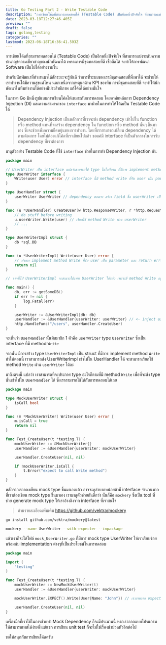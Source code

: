 ```yaml
---
title: Go Testing Part 2 - Write Testable Code
description: "การเขียนโค้ดที่สามารถทดสอบได้ (Testable Code) เป็นอีกหนึ่งปัจจัยใจ ที่สามารถแบ่งระดับความชำนาญ/ความเชี่ยวชาญของนักพัฒนาได้ เพราะการมีชุดทดสอบที่ดี เชื่อถือได้ จะทำให้การพัฒนา Software เป็นไปได้อย่างราบรื่น"
date: 2023-03-18T12:27:46.405Z
preview: ""
draft: false
tags: golang,testing
categories: ""
lastmod: 2023-06-18T16:36:41.503Z
---
```


การเขียนโค้ดที่สามารถทดสอบได้ (Testable Code) เป็นอีกหนึ่งปัจจัยใจ ที่สามารถแบ่งระดับความชำนาญ/ความเชี่ยวชาญของนักพัฒนาได้ เพราะการมีชุดทดสอบที่ดี เชื่อถือได้ จะทำให้การพัฒนา Software เป็นไปได้อย่างราบรื่น

สำหรับนักพัฒนาที่ทำงานมาได้สักระยะจะรู้กันดี ว่าการที่ระบบของเรามีชุดทดสอบที่พึ่งพาได้ จะช่วยให้เราทำงานได้มีความสุขแค่ไหน นอกเหนือจากเหตุผลด้าน KPI ของทีม การมีชุดทดสอบที่ดี จะทำให้นักพัฒนาในทีมทำงานได้อย่างมีประสิทธิภาพ แก้โค้ดได้อย่างมั่นใจ

ในภาษา Go มีหนึ่งรูปแบบการเขียนโค้ดให้เหมาะกับการทดสอบ โดยอาศัยหลักการ Dependency Injection (DI) และความสามารถของ `interface` มาช่วยในการทำให้โค้ดเป็น Testable Code ได้

> Dependency Injection เป็นหลักการที่เราจะส่ง dependency เข้าไปใน function หรือ method แทนที่จะสร้าง dependency ใน function หรือ method นั้นๆ ขึ้นมาเอง ซึ่งจะช่วยเพิ่มความยืดหยุ่นของการทำงาน โดยที่เราสามารถเปลี่ยน dependency ได้ตามต้องการ โดยไม่ต้องแก้โค้ดที่เราเขียนไปแล้ว ขอแค่มี interface ที่เป็นตัวกลางในการรับ dependency ที่เราต้องการ

มาดูตัวอย่าง Testable Code ที่ใช้ `interface` ช่วยในการทำ Dependency Injection กัน

```go
package main

// UserWriter เป็น interface แปลว่าสามารถใช้ type ใดใดก็ตาม ที่มีการ implement method Write(user User) error ทดแทนกันได้
type UserWriter interface {
    Write(user User) error // interface นี้มี method write ที่รับ user เป็น parameter และ return error
}

type UserHandler struct {
    userWriter UserWriter // dependency ของเรา สร้าง field ชื่อ userWriter เป็น type UserWriter ที่เป็น interface
}

func (u *UserHandler) CreateUser(w http.ResponseWriter, r *http.Request) {
    // do stuff before writing
    u.userWriter.Write(user) // เรียกใช้ method Write ผ่าน userWriter
    // ...
}

type UserWriterImpl struct {
    db *sql.DB
}

func (u *UserWriterImpl) Write(user User) error {
    // ทำการ implement method Write ที่รับ user เป็น parameter และ return error
    return nil
}

// จากนี้ไป UserWriterImpl จะสามาถใช้แทน UserWriter ได้แล้ว เพราะมี method Write อยู่

func main() {
    db, err := getSomeDB()
    if err != nil {
        log.Fatal(err)
    }

    userWriter := &UserWriterImpl{db: db}
    userHandler := &UserHandler{userWriter: userWriter} // <- inject userWriter เข้าไปใน userHandler
    http.HandleFunc("/users", userHandler.CreateUser)
}
```

จะเห็นว่า `UserHandler` นั้นมีสมาชิก 1 ตัวคือ `userWriter` type `UserWriter` ซึ่งเป็น interface ที่มี method `Write`

จากนั้น มีการสร้าง type `UserWriterImpl` เป็น struct ที่มีการ implement method `Write` ทำให้ตอนนี้ เราสามารถส่ง UserWriterImpl เข้าไปใน UserHandler ได้ จะสามารถเรียกใช้ method `Write` ผ่าน `userWriter` ได้ละ

มาถึงตรงนี้ แปลว่า เราสามารถที่จะประกาศ type อะไรก็ตามที่มี method `Write` เพื่อที่จะส่ง type นั้นเข้าไปใน `UserHandler` ได้ ซึ่งเราสามารถใช้ได้กับการทดสอบได้เลย

```go
package main

type MockUserWriter struct {
    isCall bool
}

func (m *MockUserWriter) Write(user User) error {
    m.isCall = true
    return nil
}

func Test_CreateUser(t *testing.T) {
    mockUserWriter := &MockUserWriter{}
    userHandler := &UserHandler{userWriter: mockUserWriter}

    userHandler.CreateUser(nil, nil)

    if !mockUserWriter.isCall {
        t.Error("expect to call Write method")
    }
}
```

หลักจากเราลองเขียน mock type ขึ้นมาเองแล้ว อาจจะดูลำบากหน่อยถ้ามี interface จำนวนมากที่เราต้องเขียน mock type ขึ้นมาเอง เรามาดูตัวช่วยกันดีกว่า นั่นก็คือ `mockery` ซึ่งเป็น tool ที่ช่วย generate mock type ให้เราอ้างอิงจาก interface ที่เราสนใจ

> อ่านรายละเอียดเพิ่มเติม <https://github.com/vektra/mockery>

```bash
go install github.com/vektra/mockery@latest

mockery --name UserWriter --with-expecter --inpackage
```

แล้วเราก็จะได้ไฟล์ `mock_UserWriter.go` ที่มีการ mock type UserWriter ให้เราเรียบร้อย พร้อมกับ implementation ต่างๆที่เป็นประโยชน์ในการทดสอบ

```go
package main

import (
    "testing"
)

func Test_CreateUser(t *testing.T) {
    mockUserWriter := NewMockUserWriter(t)
    userHandler := &UserHandler{userWriter: mockUserWriter}

    mockUserWriter.EXPECT().Write(User{Name: "John"}) // เราสามารถ expect ได้ว่า Write จะถูกเรียกด้วย User ที่มี Name เป็น John

    userHandler.CreateUser(nil, nil)
}
```

เครื่องมือที่เราใช้ในการช่วยทำ Mock Dependency ก็จะมีประมานนี้ หากเราออกแบบโปรแกรมให้สามารถเทสได้ง่ายตั้งแต่แรก การเขียน unit test ก็จะไม่ใช่เรื่องน่าปวดหัวอีกต่อไป

ขอให้สนุกกับการเขียนโค้ดครับ

